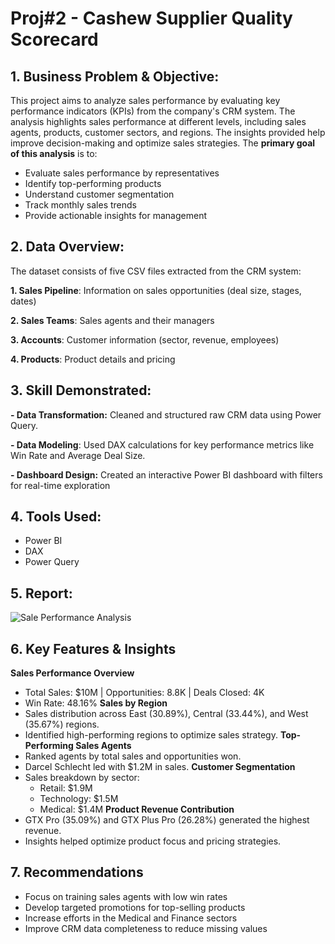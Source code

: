 # Proj#2 - Cashew Supplier Quality Scorecard
## 1.	Business Problem & Objective:
This project aims to analyze sales performance by evaluating key performance indicators (KPIs) from the company's CRM system. The analysis highlights sales performance at different levels, including sales agents, products, customer sectors, and regions. The insights provided help improve decision-making and optimize sales strategies.
The **primary goal of this analysis** is to:
- Evaluate sales performance by representatives
- Identify top-performing products
- Understand customer segmentation
- Track monthly sales trends
- Provide actionable insights for management

## 2.	Data Overview:
The dataset consists of five CSV files extracted from the CRM system:

**1. Sales Pipeline**: Information on sales opportunities (deal size, stages, dates)

**2. Sales Teams**: Sales agents and their managers

**3. Accounts**: Customer information (sector, revenue, employees)

**4. Products**: Product details and pricing

## 3.	Skill Demonstrated:

**- Data Transformation:** Cleaned and structured raw CRM data using Power Query.

**- Data Modeling**: Used DAX calculations for key performance metrics like Win Rate and Average Deal Size.

**- Dashboard Design:** Created an interactive Power BI dashboard with filters for real-time exploration

## 4.	Tools Used:
- Power BI
- DAX
- Power Query
## 5.	Report:
![Sale Performance Analysis](https://github.com/user-attachments/assets/a610438f-423f-4e25-aa92-5b3b2b14cbf2)

## 6.	Key Features & Insights
**Sales Performance Overview**
- Total Sales: $10M | Opportunities: 8.8K | Deals Closed: 4K
- Win Rate: 48.16%
**Sales by Region**
- Sales distribution across East (30.89%), Central (33.44%), and West (35.67%) regions.
- Identified high-performing regions to optimize sales strategy.
**Top-Performing Sales Agents**
- Ranked agents by total sales and opportunities won.
- Darcel Schlecht led with $1.2M in sales.
**Customer Segmentation**
- Sales breakdown by sector:
  - Retail: $1.9M
  - Technology: $1.5M
  - Medical: $1.4M
**Product Revenue Contribution**
- GTX Pro (35.09%) and GTX Plus Pro (26.28%) generated the highest revenue.
- Insights helped optimize product focus and pricing strategies.

## 7. Recommendations
- Focus on training sales agents with low win rates
- Develop targeted promotions for top-selling products
- Increase efforts in the Medical and Finance sectors
- Improve CRM data completeness to reduce missing values

